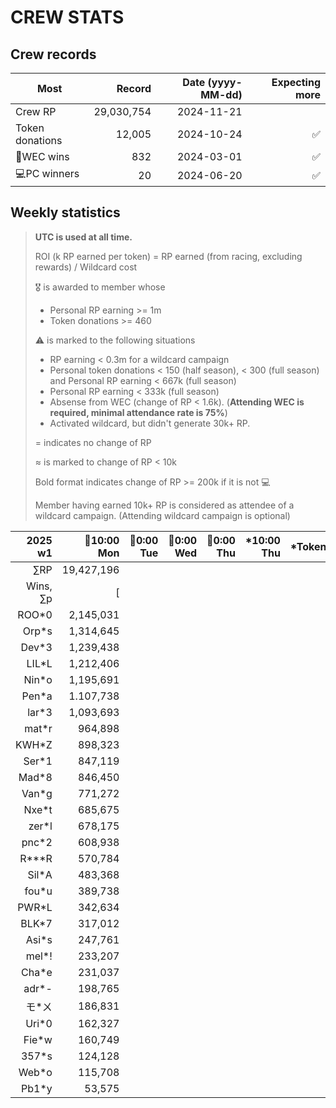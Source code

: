 # CREW STATS

## Crew records
|Most|Record|Date (yyyy-MM-dd)|Expecting more|
|--|--:|--:|--:|
|Crew RP|29,030,754|2024-11-21|
|Token donations|12,005|2024-10-24|✅️|
|🔶WEC wins|832|2024-03-01|✅️|
|💻PC winners|20|2024-06-20|✅️|

## Weekly statistics
> **UTC is used at all time.**
> 
> ROI (k RP earned per token) = RP earned (from racing, excluding rewards) / Wildcard cost
>
> 🎖️ is awarded to member whose
> - Personal RP earning >= 1m
> - Token donations >= 460
>
> ⚠️ is marked to the following situations
> - RP earning < 0.3m for a wildcard campaign
> - Personal token donations < 150 (half season), < 300 (full season) and Personal RP earning < 667k (full season)
> - Personal RP earning < 333k (full season)
> - Absense from WEC (change of RP < 1.6k). (**Attending WEC is required, minimal attendance rate is 75%**)
> - Activated wildcard, but didn't generate 30k+ RP.
>
> = indicates no change of RP
> 
> ≈ is marked to change of RP < 10k
> 
> Bold format indicates change of RP >= 200k if it is not 💻
>
> Member having earned 10k+ RP is considered as attendee of a wildcard campaign. (Attending wildcard campaign is optional)

|2025 w1|🔶10:00 Mon|🔶0:00 Tue|🔶0:00 Wed|🔶0:00 Thu|*10:00 Thu|*Tokens|🔶0:00 Fri|🔶9:59 Fri|
|--:|--:|--:|--:|--:|--:|--:|--:|--:|
|&#x2211;RP|19,427,196|
|Wins, &#x2211;p|[|
|ROO*0|2,145,031|
|Orp*s|1,314,645|
|Dev*3|1,239,438|
|LIL*L|1,212,406|
|Nin*o|1,195,691|
|Pen*a|1.107,738|
|lar*3|1,093,693|
|mat*r|964,898|
|KWH*Z|898,323|
|Ser*1|847,119|
|Mad*8|846,450|
|Van*g|771,272|
|Nxe*t|685,675|
|zer*l|678,175|
|pnc*2|608,938|
|R***R|570,784|
|Sil*A|483,368|
|fou*u|389,738|
|PWR*L|342,634|
|BLK*7|317,012|
|Asi*s|247,761|
|mel*!|233,207|
|Cha*e|231,037|
|adr*-|198,765|
|モ*ㄨ|186,831|
|Uri*0|162,327|
|Fie*w|160,749|
|357*s|124,128|
|Web*o|115,708|
|Pb1*y|53,575|

